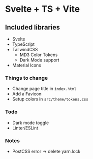 # Svelte + TS + Vite

## Included libraries

- Svelte
- TypeScript
- TailwindCSS
    - MD3 Color Tokens
    - Dark Mode support
- Material Icons

### Things to change
- Change page title in `index.html`
- Add a Favicon
- Setup colors in `src/theme/tokens.css`

### Todo
- Dark mode toggle
- Linter/ESLint

### Notes
- PostCSS error -> delete yarn.lock